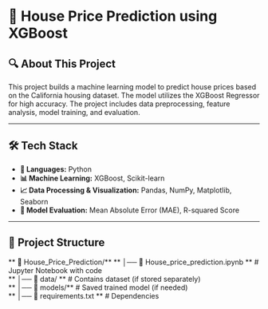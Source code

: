 # 🏡 House Price Prediction using XGBoost

## 🔍 About This Project
This project builds a machine learning model to predict house prices based on the California housing dataset. The model utilizes the XGBoost Regressor for high accuracy. The project includes data preprocessing, feature analysis, model training, and evaluation.

---

## 🛠 Tech Stack
- **📌 Languages:** Python
- **📊 Machine Learning:** XGBoost, Scikit-learn
- **📈 Data Processing & Visualization:** Pandas, NumPy, Matplotlib, Seaborn
- **🔧 Model Evaluation:** Mean Absolute Error (MAE), R-squared Score

---

## 📂 Project Structure
** 📂 House_Price_Prediction/**
** │── 📜 House_price_prediction.ipynb **   # Jupyter Notebook with code  
** │── 📂 data/ **                           # Contains dataset (if stored separately)  
** │── 📂 models/**                         # Saved trained model (if needed)  
** │── 📜 requirements.txt **                # Dependencies  
